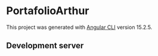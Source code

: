 # PortafolioArthur

This project was generated with [Angular CLI](https://github.com/angular/angular-cli) version 15.2.5.

## Development server
